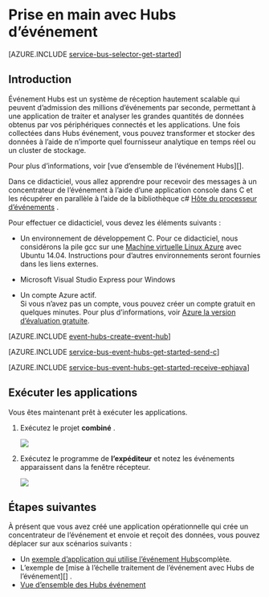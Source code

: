 <properties
    pageTitle="Prise en main avec Hubs événement dans C | Microsoft Azure"
    description="Suivez ce didacticiel pour commencer à utiliser Azure événement Hubs ; envoi d’événements C et leur réception dans Java à l’aide de l’hôte du processeur d’événements."
    services="event-hubs"
    documentationCenter=""
    authors="jtaubensee"
    manager="timlt"
    editor=""/>

<tags
    ms.service="event-hubs"
    ms.workload="na"
    ms.tgt_pltfrm="c"
    ms.devlang="csharp"
    ms.topic="article"
    ms.date="09/27/2016"
    ms.author="jotaub;sethm"/>

# <a name="get-started-with-event-hubs"></a>Prise en main avec Hubs d’événement

[AZURE.INCLUDE [service-bus-selector-get-started](../../includes/service-bus-selector-get-started.md)]

## <a name="introduction"></a>Introduction

Événement Hubs est un système de réception hautement scalable qui peuvent d’admission des millions d’événements par seconde, permettant à une application de traiter et analyser les grandes quantités de données obtenus par vos périphériques connectés et les applications. Une fois collectées dans Hubs événement, vous pouvez transformer et stocker des données à l’aide de n’importe quel fournisseur analytique en temps réel ou un cluster de stockage.

Pour plus d’informations, voir [vue d’ensemble de l’événement Hubs][].

Dans ce didacticiel, vous allez apprendre pour recevoir des messages à un concentrateur de l’événement à l’aide d’une application console dans C et les récupérer en parallèle à l’aide de la bibliothèque c# [Hôte du processeur d’événements][] .

Pour effectuer ce didacticiel, vous devez les éléments suivants :

+ Un environnement de développement C. Pour ce didacticiel, nous considérons la pile gcc sur une [Machine virtuelle Linux Azure](../virtual-machines/virtual-machines-linux-quick-create-cli.md) avec Ubuntu 14.04. Instructions pour d’autres environnements seront fournies dans les liens externes.

+ Microsoft Visual Studio Express pour Windows

+ Un compte Azure actif. <br/>Si vous n’avez pas un compte, vous pouvez créer un compte gratuit en quelques minutes. Pour plus d’informations, voir <a href="http://azure.microsoft.com/pricing/free-trial/?WT.mc_id=A0E0E5C02&amp;returnurl=http%3A%2F%2Fazure.microsoft.com%2Fen-us%2Fdevelop%2Fmobile%2Ftutorials%2Fget-started%2F" target="_blank">Azure la version d’évaluation gratuite</a>.

[AZURE.INCLUDE [event-hubs-create-event-hub](../../includes/event-hubs-create-event-hub.md)]

[AZURE.INCLUDE [service-bus-event-hubs-get-started-send-c](../../includes/service-bus-event-hubs-get-started-send-c.md)]

[AZURE.INCLUDE [service-bus-event-hubs-get-started-receive-ephjava](../../includes/service-bus-event-hubs-get-started-receive-ephjava.md)]

## <a name="run-the-applications"></a>Exécuter les applications

Vous êtes maintenant prêt à exécuter les applications.

1.  Exécutez le projet **combiné** .

    ![][21]

2.  Exécutez le programme de **l’expéditeur** et notez les événements apparaissent dans la fenêtre récepteur.

    ![][24]

## <a name="next-steps"></a>Étapes suivantes

À présent que vous avez créé une application opérationnelle qui crée un concentrateur de l’événement et envoie et reçoit des données, vous pouvez déplacer sur aux scénarios suivants :

- Un [exemple d’application qui utilise l’événement Hubs][]complète.
- L’exemple de [mise à l’échelle traitement de l’événement avec Hubs de l’événement][] .
- [Vue d’ensemble des Hubs événement][]

<!-- Images. -->
[21]: ./media/event-hubs-c-ephjava-getstarted/ephjava.png
[24]: ./media/event-hubs-c-ephjava-getstarted/receive-eph-c.png

<!-- Links -->
[Azure classic portal]: https://manage.windowsazure.com/
[Hôte du processeur d’événements]: https://www.nuget.org/packages/Microsoft.Azure.ServiceBus.EventProcessorHost
[Vue d’ensemble des Hubs événement]: event-hubs-overview.md
[exemple d’application qui utilise l’événement Hubs]: https://code.msdn.microsoft.com/Service-Bus-Event-Hub-286fd097
[Évoluer de traitement de l’événement avec Hubs d’événement]: https://code.msdn.microsoft.com/Service-Bus-Event-Hub-45f43fc3
